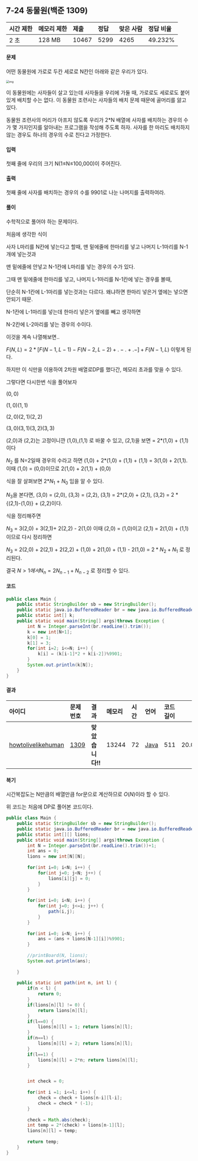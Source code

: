 ## 7-24 동물원(백준 1309) 

| 시간 제한 | 메모리 제한 | 제출  | 정답 | 맞은 사람 | 정답 비율 |
| :-------- | :---------- | :---- | :--- | :-------- | :-------- |
| 2 초      | 128 MB      | 10467 | 5299 | 4265      | 49.232%   |

#### 문제

어떤 동물원에 가로로 두칸 세로로 N칸인 아래와 같은 우리가 있다.

<img src="https://www.acmicpc.net/upload/201004/dnfl.JPG" alt="img" style="zoom: 50%;" />

이 동물원에는 사자들이 살고 있는데 사자들을 우리에 가둘 때, 가로로도 세로로도 붙어 있게 배치할 수는 없다. 이 동물원 조련사는 사자들의 배치 문제 때문에 골머리를 앓고 있다.

동물원 조련사의 머리가 아프지 않도록 우리가 2*N 배열에 사자를 배치하는 경우의 수가 몇 가지인지를 알아내는 프로그램을 작성해 주도록 하자. 사자를 한 마리도 배치하지 않는 경우도 하나의 경우의 수로 친다고 가정한다.

#### 입력

첫째 줄에 우리의 크기 N(1≤N≤100,000)이 주어진다.

#### 출력

첫째 줄에 사자를 배치하는 경우의 수를 9901로 나눈 나머지를 출력하여라.

#### 풀이

수학적으로 풀어야 하는 문제이다.

처음에 생각한 식이

사자 L마리를 N칸에 넣는다고 할때, 맨 밑에줄에 한마리를 넣고 나머지 L-1마리를 N-1개에 넣는것과

맨 밑에줄에 안넣고 N-1칸에 L마리를 넣는 경우의 수가 있다.

그때 맨 밑에줄에 한마리를 넣고, 나머지 L-1마리를 N-1칸에 넣는 경우를 볼때,

단순히 N-1칸에 L-1마리를 넣는것과는 다르다. 왜냐하면 한마리 넣은거 옆에는 넣으면 안되기 때문.

N-1칸에 L-1마리를 넣는데 한마리 넣은거 옆에를 빼고 생각하면 

N-2칸에 L-2마리를 넣는 경우의 수이다.

이것을 계속 나열해보면..

$F(N,L) = 2*[F(N-1,L-1)- F(N-2,L-2)+.-.+.-]+F(N-1,L)$ 이렇게 된다.

하지만 이 식만을 이용하여 2차원 배열로DP를 했다간, 메모리 초과를 맞을 수 있다.

그렇다면 다시한번 식을 풀어보자

$(0,0)$

$(1,0) (1,1)$

$(2,0)(2,1)(2,2)$

$(3,0)(3,1)(3,2)(3,3)$

(2,0)과 (2,2)는 고정이니깐 (1,0),(1,1) 로 바꿀 수 있고,  (2,1)을 보면 = 2*(1,0) + (1,1)이다

$N_2$ 를 N=2일때 경우의 수라고 하면 (1,0) +  2*(1,0) + (1,1) + (1,1) = 3(1,0) + 2(1,1). 이때 (1,0) = (0,0)이므로 2(1,0) + 2(1,1) + (0,0)

식을 잘 살펴보면 2*$N_1$ + $N_0$ 임을 알 수 있다.

$N_3$을 본다면, (3,0)  = (2,0),	 (3,3) = (2,2),	 (3,1) = 2*(2,0) + (2,1), 	(3,2) = 2 *{(2,1)-(1,0)} + (2,2)이다.

식을 정리해주면

$N_3$ = 3(2,0) + 3(2,1)+ 2(2,2) - 2(1,0) 이때 (2,0) = (1,0)이고 (2,1) = 2(1,0) + (1,1)이므로 다시 정리하면

$N_3$ = 2(2,0) + 2(2,1) + 2(2,2) + (1,0) + 2(1,0) + (1,1) - 2(1,0) = $2*N_2 + N_1$ 로 정리된다.

결국 $N>1에서 N_n = 2N_{n-1}+N_{n-2}$ 로 정리할 수 있다.

#### 코드

``````java
public class Main {
    public static StringBuilder sb = new StringBuilder();
    public static java.io.BufferedReader br = new java.io.BufferedReader(new java.io.InputStreamReader(System.in));
    public static int[] k;
    public static void main(String[] args)throws Exception {
    	int N = Integer.parseInt(br.readLine().trim());
    	k = new int[N+1];  	
    	k[0] = 1;
    	k[1] = 3;
    	for(int i=2; i<=N; i++) {
    		k[i] = (k[i-1]*2 + k[i-2])%9901;
    	}
        System.out.println(k[N]);
    }
}
``````

#### 결과

| 아이디                                                       | 문제 번호                                    | 결과             | 메모리 | 시간 | 언어                                            | 코드 길이 |    제출한 시간    |
| :----------------------------------------------------------- | :------------------------------------------- | :--------------- | :----- | :--- | :---------------------------------------------- | :-------- | :---------------: |
| [howtolivelikehuman](https://www.acmicpc.net/user/howtolivelikehuman) | [1309](https://www.acmicpc.net/problem/1309) | **맞았습니다!!** | 13244  | 72   | [Java](https://www.acmicpc.net/source/19153791) | 511       | 20.04.23/18:22:11 |

#### 복기

시간복잡도는 N만큼의 배열만큼 for문으로 계산하므로 $O(N)$이라 할 수 있다.

위 코드는 처음에 DP로 풀어본 코드이다.

```java
public class Main {
    public static StringBuilder sb = new StringBuilder();
    public static java.io.BufferedReader br = new java.io.BufferedReader(new java.io.InputStreamReader(System.in));
    public static int[][] lions;
    public static void main(String[] args)throws Exception {
        int N = Integer.parseInt(br.readLine().trim())+1;
    	int ans = 0;
    	lions = new int[N][N];
    	
    	for(int i=0; i<N; i++) {
    		for(int j=0; j<N; j++) {
    			lions[i][j] = 0;
    		}
    	}
    	
    	for(int i=0; i<N; i++) {
    		for(int j=0; j<=i; j++) {
    			path(i,j);
    		}
    	}
    	
    	for(int i=0; i<N; i++) {
    		ans = (ans + lions[N-1][i])%9901;
    	}
    	
    	//printBoard(N, lions);
    	System.out.println(ans);
    	
    }
    
    public static int path(int n, int l) {
    	if(n < l) {
    		return 0;
    	}
    	if(lions[n][l] != 0) {
    		return lions[n][l];
    	}
    	if(l==0) {
    		lions[n][l] = 1; return lions[n][l];
    	}
    	if(n==l) {
    		lions[n][l] = 2; return lions[n][l];
    	}
    	if(l==1) {
    		lions[n][l] = 2*n; return lions[n][l];
    	}


    	int check = 0;
    	
    	for(int i =1; i<=l; i++) {
    		check = check + lions[n-i][l-i];
    		check = check * (-1);
    	}
    	
    	check = Math.abs(check);
    	int temp = 2*(check) + lions[n-1][l];
    	lions[n][l] = temp;
    	
    	return temp;
    }
}
```

